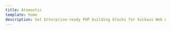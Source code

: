 ```yaml
---
title: Atomastic
template: home
description: Get Enterprise-ready PHP building blocks for kickass Web Applications.
---
```

